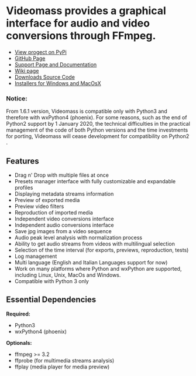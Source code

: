 # **Videomass** provides a graphical interface for audio and video conversions through FFmpeg.   

* [View progect on PyPi](https://pypi.org/project/videomass/)
* [GitHub Page](https://github.com/jeanslack/Videomass)
* [Support Page and Documentation](http://jeanslack.github.io/Videomass)
* [Wiki page](https://github.com/jeanslack/Videomass/wiki)
* [Downloads Source Code](https://github.com/jeanslack/Videomass/releases)
* [Installers for Windows and MacOsX](https://sourceforge.net/projects/videomass2/)

### Notice:

From 1.6.1 version, Videomass is compatible only with Python3 and therefore 
with wxPython4 (phoenix). For some reasons, such as the end of Python2 
support by 1 January 2020, the technical difficulties in the practical 
management of the code of both Python versions and the time investments 
for porting, Videomass will cease development for compatibility on 
Python2 .

## Features

- Drag n' Drop with multiple files at once
- Presets manager interface with fully customizable and expandable profiles  
- Displaying metadata streams information 
- Preview of exported media
- Preview video filters
- Reproduction of imported media
- Independent video conversions interface 
- Independent audio conversions interface
- Save jpg images from a video sequence
- Audio peak level analysis with normalization process   
- Ability to get audio streams from videos with multilingual selection
- Selection of the time interval (for exports, previews, reproduction, tests)
- Log management
- Multi language (English and Italian Languages support for now)
- Work on many platforms where Python and wxPython are supported, 
  including Linux, Unix, MacOs and Windows.
- Compatible with Python 3 only

## Essential Dependencies

**Required:**   
- Python3     
- wxPython4 (phoenix)   

**Optionals:**   
- ffmpeg >= 3.2   
- ffprobe (for multimedia streams analysis)  
- ffplay (media player for media preview)   

